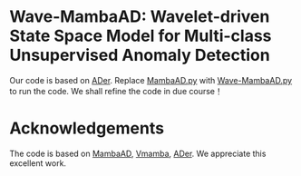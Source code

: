 # Wave-MambaAD: Wavelet-driven State Space Model for Multi-class Unsupervised Anomaly Detection
Our code is based on [ADer](https://github.com/zhangzjn/ADer). Replace [MambaAD.py](https://github.com/zhangzjn/ADer/blob/main/model/mambaad.py) with [Wave-MambaAD.py](https://github.com/zhangqiao970914/Wave-MambaAD/blob/main/model/Wave-MambaAD.py) to run the code. We shall refine the code in due course！
# Acknowledgements
The code is based on [MambaAD](https://github.com/lewandofskee/MambaAD), [Vmamba](https://github.com/MzeroMiko/VMamba), [ADer](https://github.com/zhangzjn/ADer). We appreciate this excellent work.
